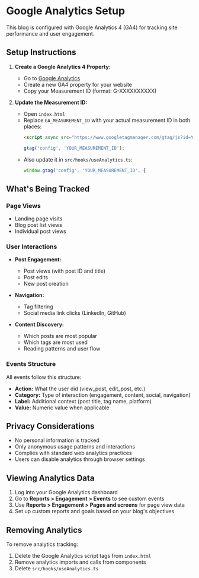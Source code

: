 # Google Analytics Setup

This blog is configured with Google Analytics 4 (GA4) for tracking site performance and user engagement.

## Setup Instructions

1. **Create a Google Analytics 4 Property:**
   - Go to [Google Analytics](https://analytics.google.com/)
   - Create a new GA4 property for your website
   - Copy your Measurement ID (format: G-XXXXXXXXXX)

2. **Update the Measurement ID:**
   - Open `index.html`
   - Replace `GA_MEASUREMENT_ID` with your actual measurement ID in both places:
     ```html
     <script async src="https://www.googletagmanager.com/gtag/js?id=YOUR_MEASUREMENT_ID"></script>
     ```
     ```javascript
     gtag('config', 'YOUR_MEASUREMENT_ID');
     ```
   - Also update it in `src/hooks/useAnalytics.ts`:
     ```javascript
     window.gtag('config', 'YOUR_MEASUREMENT_ID', {
     ```

## What's Being Tracked

### Page Views
- Landing page visits
- Blog post list views
- Individual post views

### User Interactions
- **Post Engagement:**
  - Post views (with post ID and title)
  - Post edits
  - New post creation

- **Navigation:**
  - Tag filtering
  - Social media link clicks (LinkedIn, GitHub)

- **Content Discovery:**
  - Which posts are most popular
  - Which tags are most used
  - Reading patterns and user flow

### Events Structure

All events follow this structure:
- **Action:** What the user did (view_post, edit_post, etc.)
- **Category:** Type of interaction (engagement, content, social, navigation)
- **Label:** Additional context (post title, tag name, platform)
- **Value:** Numeric value when applicable

## Privacy Considerations

- No personal information is tracked
- Only anonymous usage patterns and interactions
- Complies with standard web analytics practices
- Users can disable analytics through browser settings

## Viewing Analytics Data

1. Log into your Google Analytics dashboard
2. Go to **Reports > Engagement > Events** to see custom events
3. Use **Reports > Engagement > Pages and screens** for page view data
4. Set up custom reports and goals based on your blog's objectives

## Removing Analytics

To remove analytics tracking:
1. Delete the Google Analytics script tags from `index.html`
2. Remove analytics imports and calls from components
3. Delete `src/hooks/useAnalytics.ts`